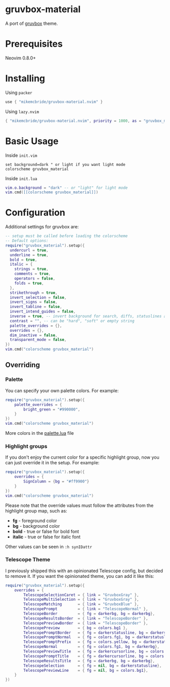 # gruvbox-material

A port of [gruvbox](https://github.com/ellisonleao/gruvbox) theme.

# Prerequisites

Neovim 0.8.0+

# Installing

Using `packer`

```lua
use { "mikemcbride/gruvbox-material.nvim" }
```

Using `lazy.nvim`

```lua
{ "mikemcbride/gruvbox-material.nvim", priority = 1000, as = "gruvbox_material" }
```

# Basic Usage

Inside `init.vim`

```vim
set background=dark " or light if you want light mode
colorscheme gruvbox_material
```

Inside `init.lua`

```lua
vim.o.background = "dark" -- or "light" for light mode
vim.cmd([[colorscheme gruvbox_material]])
```

# Configuration

Additional settings for gruvbox are:

```lua
-- setup must be called before loading the colorscheme
-- Default options:
require("gruvbox_material").setup({
  undercurl = true,
  underline = true,
  bold = true,
  italic = {
    strings = true,
    comments = true,
    operators = false,
    folds = true,
  },
  strikethrough = true,
  invert_selection = false,
  invert_signs = false,
  invert_tabline = false,
  invert_intend_guides = false,
  inverse = true, -- invert background for search, diffs, statuslines and errors
  contrast = "", -- can be "hard", "soft" or empty string
  palette_overrides = {},
  overrides = {},
  dim_inactive = false,
  transparent_mode = false,
})
vim.cmd("colorscheme gruvbox_material")
```

## Overriding

### Palette

You can specify your own palette colors. For example:

```lua
require("gruvbox_material").setup({
    palette_overrides = {
        bright_green = "#990000",
    }
})
vim.cmd("colorscheme gruvbox_material")
```

More colors in the [palette.lua](lua/gruvbox/palette.lua) file

### Highlight groups

If you don't enjoy the current color for a specific highlight group, now you can just override it in the setup. For
example:

```lua
require("gruvbox_material").setup({
    overrides = {
        SignColumn = {bg = "#ff9900"}
    }
})
vim.cmd("colorscheme gruvbox_material")
```

Please note that the override values must follow the attributes from the highlight group map, such as:

- **fg** - foreground color
- **bg** - background color
- **bold** - true or false for bold font
- **italic** - true or false for italic font

Other values can be seen in `:h synIDattr`

### Telescope Theme

I previously shipped this with an opinionated Telescope config, but decided to remove it. If you want the opinionated theme, you can add it like this:

```lua
require("gruvbox_material").setup({
    overrides = {
        TelescopeSelectionCaret = { link = "GruvboxGray" },
        TelescopeMultiSelection = { link = "GruvboxGray" },
        TelescopeMatching       = { link = "GruvboxBlue" },
        TelescopePrompt         = { link = "TelescopeNormal" },
        TelescopeBorder         = { fg = darkerbg, bg = darkerbg},
        TelescopeResultsBorder  = { link = "TelescopeBorder" },
        TelescopePreviewBorder  = { link = "TelescopeBorder" },
        TelescopePreview        = { bg = colors.bg1 },
        TelescopePromptBorder   = { fg = darkerstatusline, bg = darkerstatusline},
        TelescopePromptNormal   = { fg = colors.fg1, bg = darkerstatusline},
        TelescopePromptPrefix   = { fg = colors.yellow, bg = darkerstatusline},
        TelescopeNormal         = { fg = colors.fg1, bg = darkerbg},
        TelescopePreviewTitle   = { fg = darkercursorline, bg = colors.green},
        TelescopePromptTitle    = { fg = darkercursorline, bg = colors.red},
        TelescopeResultsTitle   = { fg = darkerbg, bg = darkerbg},
        TelescopeSelection      = { fg = nil, bg = darkerstatusline},
        TelescopePreviewLine    = { fg = nil, bg = colors.bg1},
    }
})
```

<!-- vim: set ft=markdown: -->